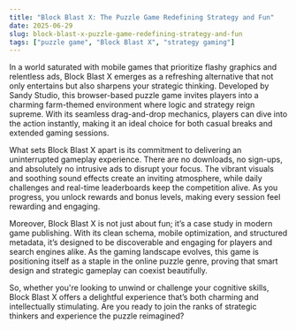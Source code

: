 ```yaml
---
title: "Block Blast X: The Puzzle Game Redefining Strategy and Fun"
date: 2025-06-29
slug: block-blast-x-puzzle-game-redefining-strategy-and-fun
tags: ["puzzle game", "Block Blast X", "strategy gaming"]
---
```


In a world saturated with mobile games that prioritize flashy graphics and relentless ads, Block Blast X emerges as a refreshing alternative that not only entertains but also sharpens your strategic thinking. Developed by Sandy Studio, this browser-based puzzle game invites players into a charming farm-themed environment where logic and strategy reign supreme. With its seamless drag-and-drop mechanics, players can dive into the action instantly, making it an ideal choice for both casual breaks and extended gaming sessions.

What sets Block Blast X apart is its commitment to delivering an uninterrupted gameplay experience. There are no downloads, no sign-ups, and absolutely no intrusive ads to disrupt your focus. The vibrant visuals and soothing sound effects create an inviting atmosphere, while daily challenges and real-time leaderboards keep the competition alive. As you progress, you unlock rewards and bonus levels, making every session feel rewarding and engaging.

Moreover, Block Blast X is not just about fun; it’s a case study in modern game publishing. With its clean schema, mobile optimization, and structured metadata, it’s designed to be discoverable and engaging for players and search engines alike. As the gaming landscape evolves, this game is positioning itself as a staple in the online puzzle genre, proving that smart design and strategic gameplay can coexist beautifully.

So, whether you're looking to unwind or challenge your cognitive skills, Block Blast X offers a delightful experience that’s both charming and intellectually stimulating. Are you ready to join the ranks of strategic thinkers and experience the puzzle reimagined?
